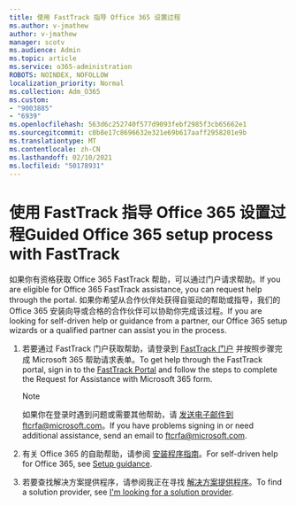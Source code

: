```yaml
---
title: 使用 FastTrack 指导 Office 365 设置过程
ms.author: v-jmathew
author: v-jmathew
manager: scotv
ms.audience: Admin
ms.topic: article
ms.service: o365-administration
ROBOTS: NOINDEX, NOFOLLOW
localization_priority: Normal
ms.collection: Adm_O365
ms.custom:
- "9003885"
- "6939"
ms.openlocfilehash: 563d6c252740f577d9093febf2985f3cb65662e1
ms.sourcegitcommit: c0b8e17c8696632e321e69b617aaff2958201e9b
ms.translationtype: MT
ms.contentlocale: zh-CN
ms.lasthandoff: 02/10/2021
ms.locfileid: "50178931"
---
```

# <a name="guided-office-365-setup-process-with-fasttrack"></a><span data-ttu-id="757d3-102">使用 FastTrack 指导 Office 365 设置过程</span><span class="sxs-lookup"><span data-stu-id="757d3-102">Guided Office 365 setup process with FastTrack</span></span>

<span data-ttu-id="757d3-103">如果你有资格获取 Office 365 FastTrack 帮助，可以通过门户请求帮助。</span><span class="sxs-lookup"><span data-stu-id="757d3-103">If you are eligible for Office 365 FastTrack assistance, you can request help through the portal.</span></span> <span data-ttu-id="757d3-104">如果你希望从合作伙伴处获得自驱动的帮助或指导，我们的 Office 365 安装向导或合格的合作伙伴可以协助你完成该过程。</span><span class="sxs-lookup"><span data-stu-id="757d3-104">If you are looking for self-driven help or guidance from a partner, our Office 365 setup wizards or a qualified partner can assist you in the process.</span></span>

1. <span data-ttu-id="757d3-105">若要通过 FastTrack 门户获取帮助，请登录到 [FastTrack 门户](https://go.microsoft.com/fwlink/?linkid=2125443) 并按照步骤完成 Microsoft 365 帮助请求表单。</span><span class="sxs-lookup"><span data-stu-id="757d3-105">To get help through the FastTrack portal, sign in to the [FastTrack Portal](https://go.microsoft.com/fwlink/?linkid=2125443) and follow the steps to complete the Request for Assistance with Microsoft 365 form.</span></span>

    > [!NOTE]
    > <span data-ttu-id="757d3-106">如果你在登录时遇到问题或需要其他帮助，请 [发送电子邮件到](mailto:ftcrfa@microsoft.com)ftcrfa@microsoft.com。</span><span class="sxs-lookup"><span data-stu-id="757d3-106">If you have problems signing in or need additional assistance, send an email to [ftcrfa@microsoft.com](mailto:ftcrfa@microsoft.com).</span></span>

2. <span data-ttu-id="757d3-107">有关 Office 365 的自助帮助，请参阅 [安装程序指南](https://go.microsoft.com/fwlink/?linkid=2125827)。</span><span class="sxs-lookup"><span data-stu-id="757d3-107">For self-driven help for Office 365, see [Setup guidance](https://go.microsoft.com/fwlink/?linkid=2125827).</span></span>
3. <span data-ttu-id="757d3-108">若要查找解决方案提供程序，请参阅我正在寻找 [解决方案提供程序](https://go.microsoft.com/fwlink/?linkid=2125918)。</span><span class="sxs-lookup"><span data-stu-id="757d3-108">To find a solution provider, see [I'm looking for a solution provider](https://go.microsoft.com/fwlink/?linkid=2125918).</span></span>

